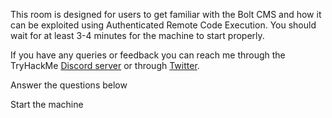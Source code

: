 This room is designed for users to get familiar with the Bolt CMS and how it can be exploited using Authenticated Remote Code Execution. You should wait for at least 3-4 minutes for the machine to start properly.

If you have any queries or feedback you can reach me through the TryHackMe [Discord server](https://discord.gg/F7ERYzz) or through [Twitter](https://twitter.com/0x9747/).  

Answer the questions below

Start the machine